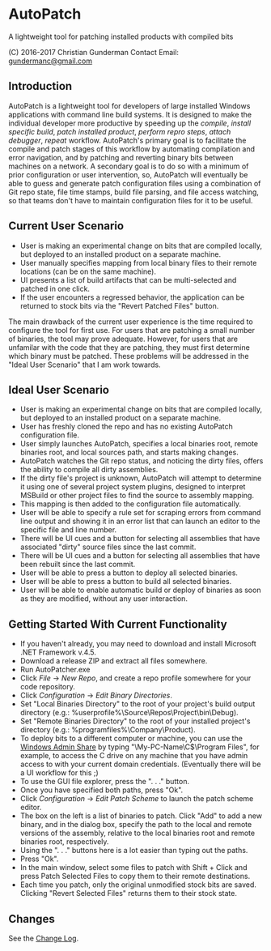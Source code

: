 # AutoPatch
A lightweight tool for patching installed products with compiled bits

(C) 2016-2017 Christian Gunderman
Contact Email: gundermanc@gmail.com

## Introduction
AutoPatch is a lightweight tool for developers of large installed Windows applications with command line build systems. It is designed to make the individual developer more productive by speeding up the *compile*, *install specific build*, *patch installed product*, *perform repro steps*, *attach debugger*, *repeat* workflow. AutoPatch's primary goal is to facilitate the compile and patch stages of this workflow by automating compilation and error navigation, and by patching and reverting binary bits between machines on a network. A secondary goal is to do so with a minimum of prior configuration or user intervention, so, AutoPatch will eventually be able to guess and generate patch configuration files using a combination of Git repo state, file time stamps, build file parsing, and file access watching, so that teams don't have to maintain configuration files for it to be useful.

## Current User Scenario
- User is making an experimental change on bits that are compiled locally, but deployed to an installed product on a separate machine.
- User manually specifies mapping from local binary files to their remote locations (can be on the same machine).
- UI presents a list of build artifacts that can be multi-selected and patched in one click.
- If the user encounters a regressed behavior, the application can be returned to stock bits via the "Revert Patched Files" button.

The main drawback of the current user experience is the time required to configure the tool for first use. For users that are patching a small number of binaries, the tool may prove adequate. However, for users that are unfamilar with the code that they are patching, they must first determine which binary must be patched. These problems will be addressed in the "Ideal User Scenario" that I am work towards.

## Ideal User Scenario
- User is making an experimental change on bits that are compiled locally, but deployed to an installed product on a separate machine.
- User has freshly cloned the repo and has no existing AutoPatch configuration file.
- User simply launches AutoPatch, specifies a local binaries root, remote binaries root, and local sources path, and starts making changes.
- AutoPatch watches the Git repo status, and noticing the dirty files, offers the ability to compile all dirty assemblies.
- If the dirty file's project is unknown, AutoPatch will attempt to determine it using one of several project system plugins, designed to interpret MSBuild or other project files to find the source to assembly mapping.
- This mapping is then added to the configuration file automatically.
- User will be able to specify a rule set for scraping errors from command line output and showing it in an error list that can launch an editor to the specific file and line number.
- There will be UI cues and a button for selecting all assemblies that have associated "dirty" source files since the last commit.
- There will be UI cues and a button for selecting all assemblies that have been rebuilt since the last commit.
- User will be able to press a button to deploy all selected binaries.
- User will be able to press a button to build all selected binaries.
- User will be able to enable automatic build or deploy of binaries as soon as they are modified, without any user interaction.

## Getting Started With Current Functionality
- If you haven't already, you may need to download and install Microsoft .NET Framework v.4.5.
- Download a release ZIP and extract all files somewhere.
- Run AutoPatcher.exe
- Click *File* -> *New Repo*, and create a repo profile somewhere for your code repository.
- Click *Configuration* -> *Edit Binary Directories*.
- Set "Local Binaries Directory" to the root of your project's build output directory (e.g.: %userprofile%\Source\Repos\Project\bin\Debug).
- Set "Remote Binaries Directory" to the root of your installed project's directory (e.g.: %programfiles%\Company\Product).
- To deploy bits to a different computer or machine, you can use the [Windows Admin Share](https://en.wikipedia.org/wiki/Administrative_share) by typing "\\My-PC-Name\C$\Program Files\", for example, to access the C drive on any machine that you have admin access to with your current domain credentials. (Eventually there will be a UI workflow for this ;)
- To use the GUI file explorer, press the ". . ." button.
- Once you have specified both paths, press "Ok".
- Click *Configuration* -> *Edit Patch Scheme* to launch the patch scheme editor.
- The box on the left is a list of binaries to patch. Click "Add" to add a new binary, and in the dialog box, specify the path to the local and remote versions of the assembly, relative to the local binaries root and remote binaries root, respectively.
- Using the ". . ." buttons here is a lot easier than typing out the paths.
- Press "Ok".
- In the main window, select some files to patch with Shift + Click and press Patch Selected Files to copy them to their remote destinations.
- Each time you patch, only the original unmodified stock bits are saved. Clicking "Revert Selected Files" returns them to their stock state.

## Changes
See the [Change Log](https://github.com/gundermanc/AutoPatch/blob/master/ChangeLog.md).
